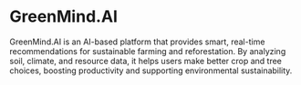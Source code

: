 # GreenMind.AI
GreenMind.AI is an AI-based platform that provides smart, real-time recommendations for sustainable farming and reforestation. By analyzing soil, climate, and resource data, it helps users make better crop and tree choices, boosting productivity and supporting environmental sustainability.
